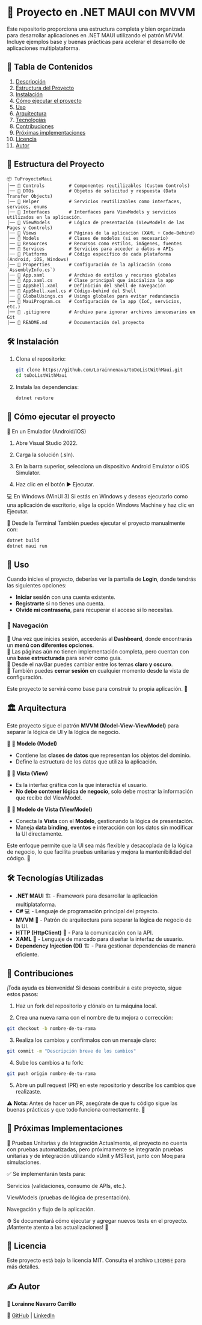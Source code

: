 # 📌 Proyecto en .NET MAUI con MVVM

Este repositorio proporciona una estructura completa y bien organizada para desarrollar aplicaciones en .NET MAUI utilizando el patrón MVVM. Incluye ejemplos base y buenas prácticas para acelerar el desarrollo de aplicaciones multiplataforma.

## 📑 Tabla de Contenidos
1. [Descripción](#-proyecto-en-net-maui-con-mvvm)  
2. [Estructura del Proyecto](#-estructura-del-proyecto)  
3. [Instalación](#-instalación)  
4. [Cómo ejecutar el proyecto](#-cómo-ejecutar-el-proyecto)  
5. [Uso](#-uso)  
6. [Arquitectura](#-arquitectura)  
7. [Tecnologías](#-tecnologías-utilizadas)  
8. [Contribuciones](#-contribuciones)
9. [Próximas implementaciones](#-próximas-implementaciones) 
10. [Licencia](#-licencia)  
11. [Autor](#-autor)

## 📂 Estructura del Proyecto

```
📦 TuProyectoMaui
│── 📂 Controls         # Componentes reutilizables (Custom Controls)
│── 📂 DTOs             # Objetos de solicitud y respuesta (Data Transfer Objects)
│── 📂 Helper           # Servicios reutilizables como interfaces, services, enums
│── 📂 Interfaces       # Interfaces para ViewModels y servicios utilizados en la aplicación.
│── 📂 ViewModels       # Lógica de presentación (ViewModels de las Pages y Controls)
│── 📂 Views            # Páginas de la aplicación (XAML + Code-Behind)
│── 📂 Models           # Clases de modelos (si es necesario)
│── 📂 Resources        # Recursos como estilos, imágenes, fuentes
│── 📂 Services         # Servicios para acceder a datos o APIs
│── 📂 Platforms        # Código específico de cada plataforma (Android, iOS, Windows)
│── 📂 Properties       # Configuración de la aplicación (como `AssemblyInfo.cs`)
│── 📜 App.xaml         # Archivo de estilos y recursos globales
│── 📜 App.xaml.cs      # Clase principal que inicializa la app
│── 📜 AppShell.xaml    # Definición del Shell de navegación
│── 📜 AppShell.xaml.cs # Código-behind del Shell
│── 📜 GlobalUsings.cs  # Usings globales para evitar redundancia
│── 📜 MauiProgram.cs   # Configuración de la app (IoC, servicios, etc.)
│── 📜 .gitignore       # Archivo para ignorar archivos innecesarios en Git
│── 📜 README.md        # Documentación del proyecto

```

## 🛠 Instalación

1. Clona el repositorio:
   ```bash
   git clone https://github.com/Lorainnenava/toDoListWithMaui.git
   cd toDoListWithMaui
    ```

2. Instala las dependencias:
    ```bash
    dotnet restore
    ```
## 🚀 Cómo ejecutar el proyecto
📱 En un Emulador (Android/iOS)
1. Abre Visual Studio 2022.

2. Carga la solución (.sln).

3. En la barra superior, selecciona un dispositivo Android Emulator o iOS Simulator.

4. Haz clic en el botón ▶ Ejecutar.

💻 En Windows (WinUI 3)
Si estás en Windows y deseas ejecutarlo como una aplicación de escritorio, elige la opción Windows Machine y haz clic en Ejecutar.

🔧 Desde la Terminal
También puedes ejecutar el proyecto manualmente con:

```bash
dotnet build
dotnet maui run
```

## 📝 Uso  

Cuando inicies el proyecto, deberías ver la pantalla de **Login**, donde tendrás las siguientes opciones:  
- **Iniciar sesión** con una cuenta existente.  
- **Registrarte** si no tienes una cuenta.  
- **Olvidé mi contraseña**, para recuperar el acceso si lo necesitas.  

### 📌 Navegación  
🔹 Una vez que inicies sesión, accederás al **Dashboard**, donde encontrarás un **menú con diferentes opciones**.  
🔹 Las páginas aún no tienen implementación completa, pero cuentan con una **base estructurada** para servir como guía.  
🔹 Desde el navBar puedes cambiar entre los temas **claro y oscuro**.  
🔹 También puedes **cerrar sesión** en cualquier momento desde la vista de configuración.  

Este proyecto te servirá como base para construir tu propia aplicación. 🚀

## 🏛 Arquitectura

Este proyecto sigue el patrón **MVVM (Model-View-ViewModel)** para separar la lógica de UI y la lógica de negocio.  

🔹 **📝 Modelo (Model)**  
- Contiene las **clases de datos** que representan los objetos del dominio.  
- Define la estructura de los datos que utiliza la aplicación.  

🔹 **🎨 Vista (View)**  
- Es la interfaz gráfica con la que interactúa el usuario.  
- **No debe contener lógica de negocio**, solo debe mostrar la información que recibe del ViewModel.  

🔹 **🔄 Modelo de Vista (ViewModel)**  
- Conecta la **Vista** con el **Modelo**, gestionando la lógica de presentación.  
- Maneja **data binding**, **eventos** e interacción con los datos sin modificar la UI directamente.  

Este enfoque permite que la UI sea más flexible y desacoplada de la lógica de negocio, lo que facilita pruebas unitarias y mejora la mantenibilidad del código. 🚀  

## 🛠 Tecnologías Utilizadas

- **.NET MAUI** 🏗️ - Framework para desarrollar la aplicación multiplataforma.  
- **C#** 💻 - Lenguaje de programación principal del proyecto.  
- **MVVM** 🔄 - Patrón de arquitectura para separar la lógica de negocio de la UI.  
- **HTTP (HttpClient)** 🔗 - Para la comunicación con la API.  
- **XAML** 📜 - Lenguaje de marcado para diseñar la interfaz de usuario.  
- **Dependency Injection (DI)** 🏗️ - Para gestionar dependencias de manera eficiente.  

## 🤝 Contribuciones
¡Toda ayuda es bienvenida! Si deseas contribuir a este proyecto, sigue estos pasos:

1. Haz un fork del repositorio y clónalo en tu máquina local.

2. Crea una nueva rama con el nombre de tu mejora o corrección:
```bash
git checkout -b nombre-de-tu-rama
```

3. Realiza los cambios y confírmalos con un mensaje claro:
```bash
git commit -m "Descripción breve de los cambios"
```
4. Sube los cambios a tu fork:
```bash
git push origin nombre-de-tu-rama
```
5. Abre un pull request (PR) en este repositorio y describe los cambios que realizaste.

⚠️ **Nota:** Antes de hacer un PR, asegúrate de que tu código sigue las buenas prácticas y que todo funciona correctamente. 🚀

## 🧪 Próximas Implementaciones
📌 Pruebas Unitarias y de Integración
Actualmente, el proyecto no cuenta con pruebas automatizadas, pero próximamente se integrarán pruebas unitarias y de integración utilizando xUnit y MSTest, junto con Moq para simulaciones.

✅ Se implementarán tests para:

Servicios (validaciones, consumo de APIs, etc.).

ViewModels (pruebas de lógica de presentación).

Navegación y flujo de la aplicación.

⚙️ Se documentará cómo ejecutar y agregar nuevos tests en el proyecto. ¡Mantente atento a las actualizaciones! 🚀

## 📜 Licencia

Este proyecto está bajo la licencia MIT. Consulta el archivo `LICENSE` para más detalles.

## ✍️ Autor

👤 **Lorainne Navarro Carrillo**
 
🔗 [GitHub](https://github.com/Lorainnenava) | [LinkedIn](https://www.linkedin.com/in/lorainne-navarro-carrillo-full-stack-developer/)
